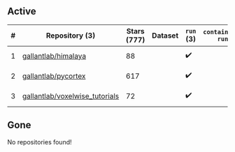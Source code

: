 ## Active
| # | Repository (3) | Stars (777) | Dataset | `run` (3) | `containers-run` | Last Modified |
| --- | --- | --- | --- | --- | --- | --- |
| 1 | [gallantlab/himalaya](https://github.com/gallantlab/himalaya) | 88 |  | :heavy_check_mark: |  | 2025-02-24 18:49:21+00:00 |
| 2 | [gallantlab/pycortex](https://github.com/gallantlab/pycortex) | 617 |  | :heavy_check_mark: |  | 2025-02-25 18:42:26+00:00 |
| 3 | [gallantlab/voxelwise_tutorials](https://github.com/gallantlab/voxelwise_tutorials) | 72 |  | :heavy_check_mark: |  | 2025-03-07 01:41:48+00:00 |

## Gone
No repositories found!
